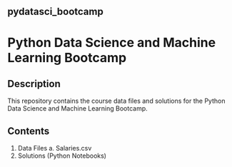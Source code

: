 ## pydatasci_bootcamp

# Python Data Science and Machine Learning Bootcamp

## Description
This repository contains the course data files and solutions for the Python Data Science and Machine Learning Bootcamp.

## Contents

1. Data Files
  a. Salaries.csv
2. Solutions (Python Notebooks)
